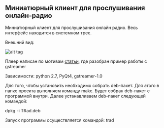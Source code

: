 ## Миниатюрный клиент для прослушивания онлайн-радио 

Миниатюрный клиент для прослушивания онлайн радио. Весь интерфейс находится в системном трее.

Внешний вид:

![alt tag](https://pp.vk.me/c638520/v638520865/20aef/KrWoBf_ua88.jpg)


Плеер написан по мотивам [статьи](http://diym.ru/post/python-i-gstreamer-delaem-audiopleer/), где разобран пример работы с gstreamer

Зависимости: python 2.7, PyQt4, gstreamer-1.0

Для того, чтобы установить необходимо собрать deb-пакет.
Для этого в папке проекта выполняем команду make. Будет собран deb-пакет с программой внутри. 
Далее устанавливаем deb-пакет следующей командой:

dpkg -i TRad.deb

Запуск программы осуществляется командой: trad